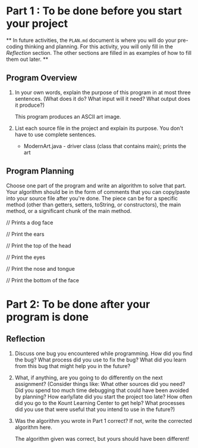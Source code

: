 # Part 1 : To be done before you start your project

** In future activities, the `PLAN.md` document is where you will do
   your pre-coding thinking and planning. For this activity, you will
   only fill in the *Reflection* section.  The other sections are
   filled in as examples of how to fill them out later. **


## Program Overview

1. In your own words, explain the purpose of this program in at most
   three sentences.  (What does it do? What input will it need? What
   output does it produce?)

   This program produces an ASCII art image.

2. List each source file in the project and explain its purpose.  You
   don't have to use complete sentences.

   * ModernArt.java - driver class (class that contains main); prints the art

## Program Planning

Choose one part of the program and write an algorithm to solve that
part.  Your algorithm should be in the form of comments that you can
copy/paste into your source file after you're done.  The piece can be
for a specific method (other than getters, setters, toString, or
constructors), the main method, or a significant chunk of the main
method.

// Prints a dog face

// Print the ears

// Print the top of the head

// Print the eyes

// Print the nose and tongue

// Print the bottom of the face


# Part 2: To be done after your program is done

## Reflection

1. Discuss one bug you encountered while programming.  How did you
   find the bug?  What process did you use to fix the bug?  What did
   you learn from this bug that might help you in the future?



2. What, if anything, are you going to do differently on the next
   assignment?  (Consider things like: What other sources did you
   need?  Did you spend too much time debugging that could have been
   avoided by planning? How early/late did you start the project too
   late? How often did you go to the Kount Learning Center to get
   help? What processes did you use that were useful that you intend
   to use in the future?)



3. Was the algorithm you wrote in Part 1 correct? If not, write the
   corrected algorithm here.

   The algorithm given was correct, but yours should have been different!

